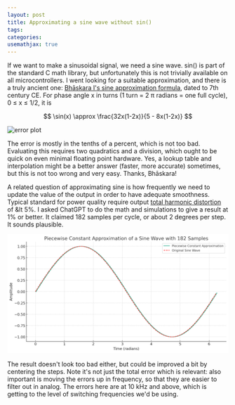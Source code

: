 ```yaml
---
layout: post
title: Approximating a sine wave without sin()
tags: 
categories: 
usemathjax: true
---
```


If we want to make a sinusoidal signal, we need a sine wave. sin() is part of the standard C math library, but unfortunately this is not trivially available on all microcontrollers. I went looking for a suitable approximation, and there is a truly ancient one: [Bhāskara I's sine approximation formula](https://en.wikipedia.org/wiki/Bh%C4%81skara_I%27s_sine_approximation_formula), dated to 7th century CE. <!--more-->For phase angle x in turns (1 turn = 2 π radians = one full cycle),  0 ≤ x ≤ 1/2, it is

$$
\sin(x) \approx \frac{32x(1-2x)}{5 - 8x(1-2x)}
$$


![error plot](https://upload.wikimedia.org/wikipedia/commons/9/96/BhaskaraSineApproximation1.png)

The error is mostly in the tenths of a percent, which is not too bad. Evaluating this requires two quadratics and a division, which ought to be quick on even minimal floating point hardware. Yes, a lookup table and interpolation might be a better answer (faster, more accurate) sometimes, but this is not too wrong and very easy. Thanks, Bhāskara!

A related question of approximating sine is how frequently we need to update the value of the output in order to have adequate smoothness. Typical standard for power quality require output [total harmonic distortion](https://en.wikipedia.org/wiki/Total_harmonic_distortion) of &lt 5%. I asked ChatGPT to do the math and simulations to give a result at 1% or better. It claimed 182 samples per cycle, or about 2 degrees per step. It sounds plausible.

![piecewise constant sine](/assets/piecewise-constant-182sample-sine.png)

The result doesn't look too bad either, but could be improved a bit by centering the steps. Note it's not just the total error which is relevant: also important is moving the errors up in frequency, so that they are easier to filter out in analog. The errors here are at 10 kHz and above, which is getting to the level of switching frequencies we'd be using. 
